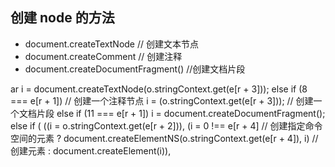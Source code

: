 ## 创建 node 的方法
- document.createTextNode // 创建文本节点
- document.createComment // 创建注释
- document.createDocumentFragment()  //创建文档片段

ar i = document.createTextNode(o.stringContext.get(e[r + 3]));
              else if (8 === e[r + 1])
                // 创建一个注释节点 
                i = (o.stringContext.get(e[r + 3]));
                // 创建一个文档片段
              else if (11 === e[r + 1]) i = document.createDocumentFragment();
              else if (
                ((i = o.stringContext.get(e[r + 2])),
                (i =
                  0 !== e[r + 4]
                    // 创建指定命令空间的元素
                    ? document.createElementNS(o.stringContext.get(e[r + 4]), i)
                    // 创建元素
                    : document.createElement(i)),
